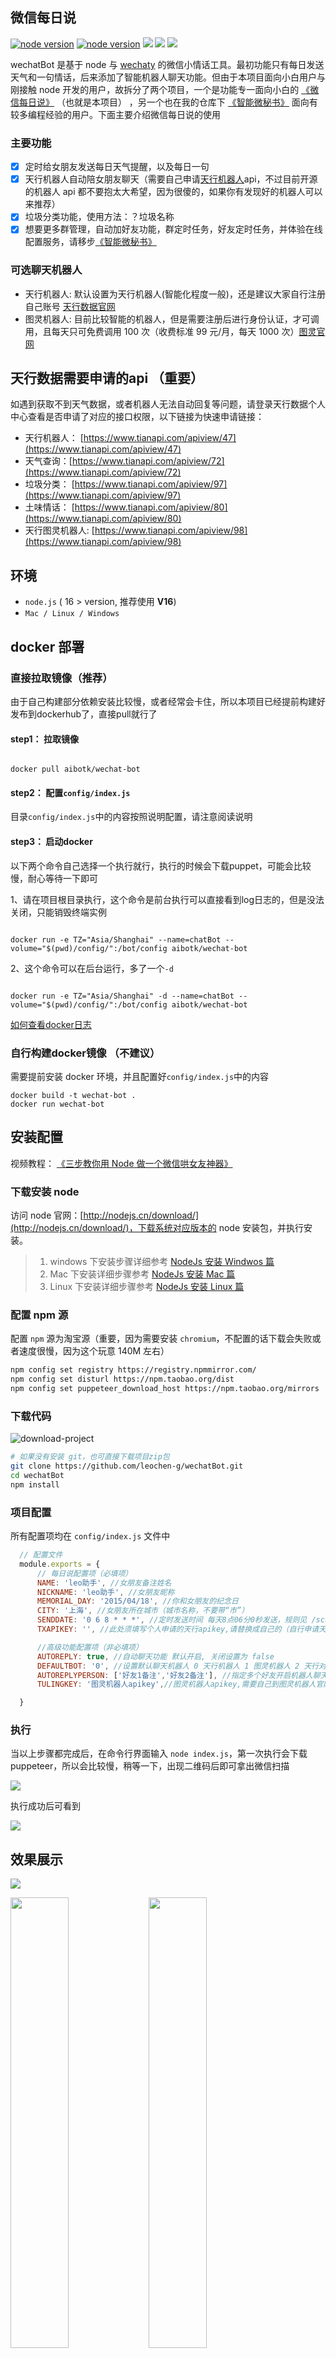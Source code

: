 ## 微信每日说

[![node version](https://img.shields.io/badge/node-%3E%3D16-blue.svg)](http://nodejs.cn/download/)
[![node version](https://img.shields.io/badge/wechaty-%3E%3D1.20.2-blue.svg)](https://github.com/Chatie/wechaty)
![](https://img.shields.io/badge/Window-green.svg)
![](https://img.shields.io/badge/Mac-yellow.svg)
![](https://img.shields.io/badge/Centos-blue.svg)

wechatBot 是基于 node 与 [wechaty](https://github.com/Chatie/wechaty) 的微信小情话工具。最初功能只有每日发送天气和一句情话，后来添加了智能机器人聊天功能。但由于本项目面向小白用户与刚接触 node 开发的用户，故拆分了两个项目，一个是功能专一面向小白的 [《微信每日说》](https://github.com/gengchen528/wechatBot) （也就是本项目） ，另一个也在我的仓库下 [《智能微秘书》](https://github.com/gengchen528/wechat-assistant-pro) 面向有较多编程经验的用户。下面主要介绍微信每日说的使用

### 主要功能

- [x] 定时给女朋友发送每日天气提醒，以及每日一句
- [x] 天行机器人自动陪女朋友聊天（需要自己申请[天行机器人](https://www.tianapi.com/signup.html?source=474284281)api，不过目前开源的机器人 api 都不要抱太大希望，因为很傻的，如果你有发现好的机器人可以来推荐）
- [x] 垃圾分类功能，使用方法：？垃圾名称
- [x] 想要更多群管理，自动加好友功能，群定时任务，好友定时任务，并体验在线配置服务，请移步[《智能微秘书》](https://github.com/gengchen528/wechat-assistant-pro)

### 可选聊天机器人

- 天行机器人: 默认设置为天行机器人(智能化程度一般)，还是建议大家自行注册自己账号 [天行数据官网](https://www.tianapi.com/signup.html?source=474284281)
- 图灵机器人: 目前比较智能的机器人，但是需要注册后进行身份认证，才可调用，且每天只可免费调用 100 次（收费标准 99 元/月，每天 1000 次）[图灵官网](http://www.tuling123.com)

## 天行数据需要申请的api （重要）

如遇到获取不到天气数据，或者机器人无法自动回复等问题，请登录天行数据个人中心查看是否申请了对应的接口权限，以下链接为快速申请链接：

* 天行机器人： [https://www.tianapi.com/apiview/47](https://www.tianapi.com/apiview/47)
* 天气查询：[https://www.tianapi.com/apiview/72](https://www.tianapi.com/apiview/72)
* 垃圾分类： [https://www.tianapi.com/apiview/97](https://www.tianapi.com/apiview/97)
* 土味情话： [https://www.tianapi.com/apiview/80](https://www.tianapi.com/apiview/80)
* 天行图灵机器人: [https://www.tianapi.com/apiview/98](https://www.tianapi.com/apiview/98)

## 环境

- `node.js` ( 16 > version, 推荐使用 **V16**)
- `Mac / Linux / Windows`

## docker 部署

### 直接拉取镜像（推荐）

由于自己构建部分依赖安装比较慢，或者经常会卡住，所以本项目已经提前构建好发布到dockerhub了，直接pull就行了

#### step1： 拉取镜像

```shell

docker pull aibotk/wechat-bot

```

#### step2： 配置`config/index.js`

目录`config/index.js`中的内容按照说明配置，请注意阅读说明

#### step3： 启动docker

以下两个命令自己选择一个执行就行，执行的时候会下载puppet，可能会比较慢，耐心等待一下即可

1、请在项目根目录执行，这个命令是前台执行可以直接看到log日志的，但是没法关闭，只能销毁终端实例

```shell

docker run -e TZ="Asia/Shanghai" --name=chatBot --volume="$(pwd)/config/":/bot/config aibotk/wechat-bot

```

2、这个命令可以在后台运行，多了一个`-d`

```shell

docker run -e TZ="Asia/Shanghai" -d --name=chatBot --volume="$(pwd)/config/":/bot/config aibotk/wechat-bot

```

[如何查看docker日志](https://www.cnblogs.com/mydesky2012/p/11430394.html)

### 自行构建docker镜像 （不建议）

需要提前安装 docker 环境，并且配置好`config/index.js`中的内容

```shell script
docker build -t wechat-bot .
docker run wechat-bot
```

## 安装配置

视频教程： <a href="https://www.bilibili.com/video/av56077628?pop_share=1" target="_blank">《三步教你用 Node 做一个微信哄女友神器》</a>

### 下载安装 node

访问 node 官网：[http://nodejs.cn/download/](http://nodejs.cn/download/)，下载系统对应版本的 node 安装包，并执行安装。

> 1. windows 下安装步骤详细参考 [NodeJs 安装 Windwos 篇](https://www.cnblogs.com/liuqiyun/p/8133904.html)
> 2. Mac 下安装详细步骤参考 [NodeJs 安装 Mac 篇](https://blog.csdn.net/qq_32407233/article/details/83758899)
> 3. Linux 下安装详细步骤参考 [NodeJs 安装 Linux 篇](https://www.cnblogs.com/liuqi/p/6483317.html)

### 配置 npm 源

配置 `npm` 源为淘宝源（重要，因为需要安装 `chromium`，不配置的话下载会失败或者速度很慢，因为这个玩意 140M 左右）

```bash
npm config set registry https://registry.npmmirror.com/
npm config set disturl https://npm.taobao.org/dist
npm config set puppeteer_download_host https://npm.taobao.org/mirrors
```

### 下载代码

![download-project](https://user-gold-cdn.xitu.io/2019/6/16/16b5fcb3ea7ee507?w=1917&h=937&f=png&s=180655)

```bash
# 如果没有安装 git，也可直接下载项目zip包
git clone https://github.com/leochen-g/wechatBot.git
cd wechatBot
npm install
```

### 项目配置

所有配置项均在 `config/index.js` 文件中

```javascript
  // 配置文件
  module.exports = {
      // 每日说配置项（必填项）
      NAME: 'leo助手', //女朋友备注姓名
      NICKNAME: 'leo助手', //女朋友昵称
      MEMORIAL_DAY: '2015/04/18', //你和女朋友的纪念日
      CITY: '上海', //女朋友所在城市（城市名称，不要带“市”）
      SENDDATE: '0 6 8 * * *', //定时发送时间 每天8点06分0秒发送，规则见 /schedule/index.js
      TXAPIKEY: '', //此处须填写个人申请的天行apikey,请替换成自己的（自行申请天行天气和土味情话的接口） 申请地址https://www.tianapi.com/signup.html?source=474284281

      //高级功能配置项（非必填项）
      AUTOREPLY: true, //自动聊天功能 默认开启, 关闭设置为 false
      DEFAULTBOT: '0', //设置默认聊天机器人 0 天行机器人 1 图灵机器人 2 天行对接的图灵机器人，需要到天行机器人官网充值（50元/年，每天1000次）
      AUTOREPLYPERSON: ['好友1备注','好友2备注'], //指定多个好友开启机器人聊天功能   指定好友的备注，最好不要带有特殊字符
      TULINGKEY: '图灵机器人apikey',//图灵机器人apikey,需要自己到图灵机器人官网申请，并且需要认证

  }
```

### 执行

当以上步骤都完成后，在命令行界面输入 `node index.js`，第一次执行会下载 puppeteer，所以会比较慢，稍等一下，出现二维码后即可拿出微信扫描

![](https://user-gold-cdn.xitu.io/2019/6/16/16b5fa4678361c14?w=969&h=724&f=png&s=51158)

执行成功后可看到

![](https://user-gold-cdn.xitu.io/2019/6/16/16b5fa9bc1f5c76e?w=977&h=322&f=png&s=25797)

## 效果展示

![](https://user-gold-cdn.xitu.io/2019/6/16/16b5fbf97805f02e?w=959&h=779&f=png&s=73686)

<div>
    <img style="width:43%;display:inline-block;" src="http://image.bloggeng.com/WechatIMG62069.jpeg">
    <img style="width:43%;display:inline-block" src="http://image.bloggeng.com/WechatIMG62085.jpeg">
</div>

<div>
<img style="width:43%;display:inline-block;margin-right:10%" src="https://user-gold-cdn.xitu.io/2019/6/16/16b5fc09ba9648f6?w=396&h=897&f=png&s=72212"alt="">
<img style="width:43%;display:inline-block;" src="https://user-gold-cdn.xitu.io/2019/6/16/16b5fbdd0d8cf81f?w=401&h=592&f=png&s=55280" >
</div>

## 常见问题处理 (FAQ)

问题解决基本方案:

- 先检查 node 版本是否大于 16
- 确认 npm 或 yarn 已经配置好淘宝源
- 存在 package-lock.json 文件先删除
- 删除`node_modules`后重新执行`npm install` 或`cnpm install`
- 使用最新版[《智能微秘书》](https://github.com/leochen-g/wechat-assistant-pro)，摆脱环境问题

1. 我的微信号无法登陆
    
    最新版代码已经解决不能登录的问题，放心拉最新代码使用就行了

    ~~从 2017 年 6 月下旬开始，使用基于 web 版微信接入方案存在大概率的被限制登陆的可能性。 主要表现为：无法登陆 Web 微信，但不影响手机等其他平台。 验证是否被限制登陆： https://wx.qq.com 上扫码查看是否能登陆。 更多内容详见：~~

    [~~Can not login with error message: 当前登录环境异常。为了你的帐号安全，暂时不能登录 web 微信。~~](https://github.com/Chatie/wechaty/issues/603)

    [[谣言] 微信将会关闭网页版本](https://github.com/Chatie/wechaty/issues/990)

    [~~新注册的微信号无法登陆~~](https://github.com/Chatie/wechaty/issues/872)

2. 类似 Failed to download Chromium rxxx 的问题
    `ERROR: Failed to download Chromium r515411! Set "PUPPETEER_SKIP_CHROMIUM_DOWNLOAD" env variable to skip download.{ Error: read ETIMEDOUT at _errnoException (util.js:1041:11) at TLSWrap.onread (net.js:606:25) code: 'ETIMEDOUT', errno: 'ETIMEDOUT', syscall: 'read' }`

    解决方案：[https://github.com/GoogleChrome/puppeteer/issues/1597](https://github.com/GoogleChrome/puppeteer/issues/1597)

    `npm config set puppeteer_download_host=https://npm.taobao.org/mirrors`

    `sudo npm install puppeteer --unsafe-perm=true --allow-root`

3. 执行 `npm run start` 时无法安装 puppet-puppeteer&&Chromium

    - Centos7 下部署出现以下问题
      ![](http://image.bloggeng.com/14481551970095_.pic_hd.jpg)
      问题原因:[https://segmentfault.com/a/1190000011382062](https://segmentfault.com/a/1190000011382062)
      解决方案:
            #依赖库
            yum install pango.x86_64 libXcomposite.x86_64 libXcursor.x86_64 libXdamage.x86_64 libXext.x86_64 libXi.x86_64 libXtst.x86_64 cups-libs.x86_64 libXScrnSaver.x86_64 libXrandr.x86_64 GConf2.x86_64 alsa-lib.x86_64 atk.x86_64 gtk3.x86_64 -y

            #字体
            yum install ipa-gothic-fonts xorg-x11-fonts-100dpi xorg-x11-fonts-75dpi xorg-x11-utils xorg-x11-fonts-cyrillic xorg-x11-fonts-Type1 xorg-x11-fonts-misc -y
    - ubuntu 下，下载 puppeteer 失败  
       问题原因：[https://github.com/GoogleChrome/puppeteer/blob/master/docs/troubleshooting.md#chrome-headless-doesnt-launch-on-unix](https://github.com/GoogleChrome/puppeteer/blob/master/docs/troubleshooting.md#chrome-headless-doesnt-launch-on-unix)
      解决方案：

           sudo apt-get  gconf-service libasound2 libatk1.0-0 libatk-bridge2.0-0 libc6 libcairo2 libcups2 libdbus-1-3 libexpat1 libfontconfig1 libgcc1 libgconf-2-4 libgdk-pixbuf2.0-0 libglib2.0-0 libgtk-3-0 libnspr4 libpango-1.0-0 libpangocairo-1.0-0 libstdc++6 libx11-6 libx11-xcb1 libxcb1 libxcomposite1 libxcursor1 libxdamage1 libxext6 libxfixes3 libxi6 libxrandr2 libxrender1 libxss1 libxtst6 ca-certificates fonts-liberation libappindicator1 libnss3 lsb-release xdg-utils wget

    - windows 下，下载 puppeteer 失败

      链接：https://pan.baidu.com/s/1YF09nELpO-4KZh3D2nAOhA
      提取码：0mrz

      把下载的文件放到如下图路径，并解压到当前文件夹中即可
      ![](http://image.bloggeng.com/14241551970542_.pic_hd.jpg)

    - 下载 puppeteer 失败,Linux 和 Mac 执行以下命令
      `PUPPETEER_DOWNLOAD_HOST = https://npm.taobao.org/mirrors npm install wechaty-puppet-wechat`

    - 下载 puppeteer 失败,Windows 执行以下命令

      `SET PUPPETEER_DOWNLOAD_HOST = https://npm.taobao.org/mirrors npm install wechaty-puppet-wechat`

4. 如图所示问题解决办法，关闭 win / mac 防火墙；如果公司网络有限制的话也可能引起无法启动问题
    ![](http://image.bloggeng.com/WechatIMG7619.png)

5. 支持 红包、转账、朋友圈… 吗 ?

    支付相关 - 红包、转账、收款 等都不支持

6. 更多关于 wechaty 功能相关接口

    [参考 wechaty 官网文档](https://wechaty.js.org/docs/)
    
7. 希望输出运行日志相关 DEBUG 信息, 并保存到本地
   - 在运行前, 系统里输入 `export WECHATY_LOG=verbose` 就能将默认日志输出改为详细 (其他等级参考[官方文档](https://www.npmjs.com/package/brolog#loglevelnewlevel)) 
   - 保存到本地, 在支持 `bash` 环境的命令行中, 可以用这样的方式启动程序: `node index.js 2>&1 | tee bot.log`, 这样控制台和后台会同时显示/存储日志信息.

8 .CentOS 安装 better-sqlite3 报错的问题

* 首先执行 `sudo yum install centos-release-scl-rh`，`sudo yum install devtoolset-8-build `这两个方法

* 安装相应的gdb，`sudo yum install devtoolset-8-gdb`
  
* 同样，也可以安装相应版本的 gcc 和 g++，`sudo yum install devtoolset-8-gcc devtoolset-8-gcc-c++`

* yum安装完后，原来的gcc不覆盖，所以需要执行enable脚本更新环境变量，`sudo source /opt/rh/devtoolset-8/enable`

* 可以通过加入到profile里面开机自动`source, vim /etc/profile`, 跳到最后一行加入以下内容，`source /opt/rh/devtoolset-8/enable`

参考文章 [better-sqlite3](https://www.cnblogs.com/clwsec/p/12493653.html)

有其他问题也可添加小助手微信后，发送`'加群'`进入微信每日说技术交流群

## 注意

本项目属于个人兴趣开发，开源出来是为了技术交流，请勿使用此项目做违反微信规定或者其他违法事情。
建议使用小号进行测试，有被微信封禁网页端登录权限的风险（客户端不受影响），请确保自愿使用。因为个人使用不当导致网页端登录权限被封禁，均与作者无关，谢谢理解

## 最后

加好友后发送`加群`，会自动拉你进入群聊，同时此微信号有更多高级功能等待你的发现。

![](https://user-gold-cdn.xitu.io/2019/2/28/1693401c6c3e6b02?w=430&h=430&f=png&s=53609)

赶快亲自试一试吧，相信你会挖掘出更多好玩的功能

关注公众号：随时获取最新消息

![](https://user-gold-cdn.xitu.io/2019/3/1/169381d277ba6401?w=258&h=258&f=png&s=42373)

## 鸣谢

感谢[天行数据](https://www.tianapi.com/)提供，天气，土味情话，智能机器人 api 等接口

## 捐助

如果您认为这个项目对你有所帮助，是否可以为它捐助一点资金呢？

不管钱多钱少，您的捐助将会激励我持续开发新的功能！🎉

感谢您的支持！

捐助方法如下：

<div style="display: flex;justify-content: flex-start">
<img width="300" height="350" src="http://image.xkboke.com/web-inn/aibotk-weixin.png" />
<img width="300" height="350" src="http://image.xkboke.com/web-inn/aibotk-alipay.png" />
</div>

## 更新日志

2023-01-30

- 切换puppet为wechat4u，减少安装时的报错

2022-07-15

- 升级Wechaty 到1.x，支持UOS协议

2021-05-20

- 添加docker支持，摆脱环境困扰

2021-04-13

- 重大更新，被限制web登录的微信也可以使用了

2021-02-08

- 更新 wechaty 版本
  2020-12-07
- 更新 wechaty 版本

2020-04-02

- 添加 docker 部署支持
- 更新 wechaty 版本

2019-07-05

- 添加垃圾分类功能，默认开启，使用方法： ？垃圾名称

2019-07-04

- 添加天行数据的图灵机器人接口支持（）

2019-07-02

- 添加机器人多人回复配置项
- 添加图灵机器人与天行机器人可选配置项

2019-06-27

- 更新天气接口使用天行 api
- 每日说添加每日情话
- 依赖中直接加入`wechaty-puppet-puppeteer`安装
- `.npmrc`中设置项目 npm 源为淘宝源
- 添加错误解决方案

2019-06-16

- 更新 wechaty 版本，更改图灵机器人为天行机器人，简化操作配置，修改说明文档，更适合小白用户

2019-03-06

- 添加图灵机器人配置项，需要先去注册图灵机器人，[网址](http://www.tuling123.com)

2019-03-04

- 进群后播报欢迎词

2019-03-02：

- 添加自动加好友，自动拉群可配置项
- 重启后可维持登录状态
